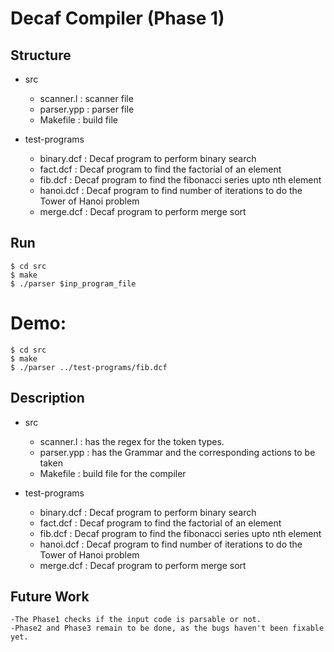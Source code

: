 # Decaf Compiler (Phase 1)

## Structure
- src
	- scanner.l : scanner file 
	- parser.ypp : parser file
	- Makefile : build file

- test-programs
	- binary.dcf : Decaf program to perform binary search
	- fact.dcf : Decaf program to find the factorial of an element
	- fib.dcf : Decaf program to find the fibonacci series upto nth element
	- hanoi.dcf : Decaf program to find number of iterations to do the Tower of Hanoi problem
	- merge.dcf : Decaf program to perform merge sort


## Run
    $ cd src
    $ make
    $ ./parser $inp_program_file

# Demo:
    $ cd src 
    $ make
    $ ./parser ../test-programs/fib.dcf

## Description
- src
	- scanner.l : has the regex for the token types.
	- parser.ypp : has the Grammar and the corresponding actions to be taken 
	- Makefile : build file for the compiler

- test-programs
	- binary.dcf : Decaf program to perform binary search
	- fact.dcf : Decaf program to find the factorial of an element
	- fib.dcf : Decaf program to find the fibonacci series upto nth element
	- hanoi.dcf : Decaf program to find number of iterations to do the Tower of Hanoi problem
	- merge.dcf : Decaf program to perform merge sort

## Future Work
    -The Phase1 checks if the input code is parsable or not. 
    -Phase2 and Phase3 remain to be done, as the bugs haven't been fixable yet. 
